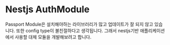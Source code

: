 # Nestjs AuthModule

Passport Module은 설치해야하는 라이브러리가 많고 업데이트가 잘 되지 않고 있습니다.
또한 config type이 불친절하다고 생각됩니다. 그래서 nestjs기반 애플리케이션에서 사용할 대체 모듈을 개발해보려고 합니다.
